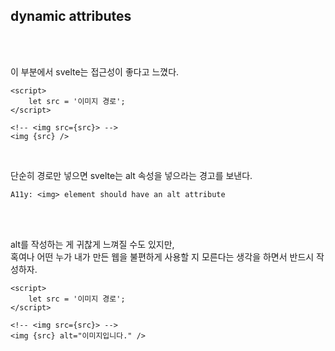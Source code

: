## dynamic attributes

<br>
<br>

이 부분에서 svelte는 접근성이 좋다고 느꼈다.

```svelte
<script>
	let src = '이미지 경로';
</script>

<!-- <img src={src}> -->
<img {src} />
```

<br>

단순히 경로만 넣으면 svelte는 alt 속성을 넣으라는 경고를 보낸다.

```
A11y: <img> element should have an alt attribute
```

<br>
<br>

alt를 작성하는 게 귀찮게 느껴질 수도 있지만, <br>
혹여나 어떤 누가 내가 만든 웹을 불편하게 사용할 지 모른다는 생각을 하면서 반드시 작성하자.

```svelte
<script>
	let src = '이미지 경로';
</script>

<!-- <img src={src}> -->
<img {src} alt="이미지입니다." />
```

